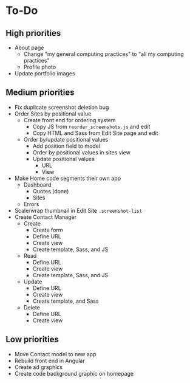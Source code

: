 # To-Do

## High priorities

- About page
  - Change "my general computing practices" to "all my computing practices"
  - Profile photo
- Update portfolio images

## Medium priorities

- Fix duplicate screenshot deletion bug
- Order Sites by positional value
  - Create front end for ordering system
    - Copy JS from `reorder_screenshots.js` and edit
    - Copy HTML and Sass from Edit Site page and edit
  - Order by/update positional values
    - Add position field to model
    - Order by positional values in sites view
    - Update positional values
      - URL
      - View
- Make Home code segments their own app
  - Dashboard
    - Quotes (done)
    - Sites
  - Errors
- Scale/wrap thumbnail in Edit Site `.screenshot-list`
- Create Contact Manager
  - Create
    - Create form
    - Define URL
    - Create view
    - Create template, Sass, and JS
  - Read
    - Define URL
    - Create view
    - Create template, Sass, and JS
  - Update
    - Define URL
    - Create view
    - Create template, and Sass
  - Delete
    - Define URL
    - Create view

## Low priorities

- Move Contact model to new app
- Rebuild front end in Angular
- Create ad graphics
- Create code background graphic on homepage
